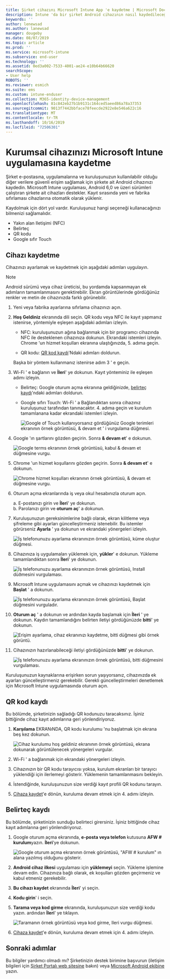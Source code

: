 ```yaml
---
title: Şirket cihazını Microsoft Intune App 'e kaydetme | Microsoft Docs
description: Intune 'da bir şirket Android cihazının nasıl kaydedileceğini açıklar
keywords: ''
author: lenewsad
ms.author: lanewsad
manager: dougeby
ms.date: 08/07/2019
ms.topic: article
ms.prod: ''
ms.service: microsoft-intune
ms.subservice: end-user
ms.technology: ''
ms.assetid: 0ed3a002-7533-4001-ae24-e10b64b66620
searchScope:
- User help
ROBOTS: ''
ms.reviewer: esmich
ms.suite: ems
ms.custom: intune-enduser
ms.collection: M365-identity-device-management
ms.openlocfilehash: 81c842eb27b1b9131c164ced5aeed86a78a37353
ms.sourcegitcommit: 9013f7442bbface78feecde2922e8e546a622c16
ms.translationtype: MT
ms.contentlocale: tr-TR
ms.lasthandoff: 10/16/2019
ms.locfileid: "72506301"
---
```

# <a name="enroll-your-corporate-device-with-the-microsoft-intune-app"></a>Kurumsal cihazınızı Microsoft Intune uygulamasına kaydetme

Şirket e-postasına, uygulamalarına ve kuruluşunuzun kullanılabilir olduğu diğer verilere güvenli erişim sağlamak için şirkete ait Android cihazınızı kaydedin. Microsoft Intune uygulaması, Android 6,0 ve üzeri sürümleri çalıştıran şirkete ait cihazları destekler. Kayıt sırasında yeni ve fabrika sıfırlaması cihazlarına otomatik olarak yüklenir. 

Kaydolmak için dört yol vardır. Kuruluşunuz hangi seçeneği kullanacağınızı bilmenizi sağlamalıdır.
 
* Yakın alan Iletişimi (NFC)  
* Belirteç  
* QR kodu   
* Google sıfır Touch  

## <a name="enroll-device"></a>Cihazı kaydetme 
Cihazınızı ayarlamak ve kaydetmek için aşağıdaki adımları uygulayın.  

> [!NOTE]
> Android sürümü veya cihaz üreticisi, bu yordamda kapsanmayan ek adımların tamamlanmasını gerektirebilir. Ekran görüntülerinde gördüğünüz renkler ve metin de cihazınızda farklı görünebilir.  

1. Yeni veya fabrika ayarlarına sıfırlama cihazınızı açın.  
2. **Hoş Geldiniz** ekranında dili seçin.   QR kodu veya NFC ile kayıt yapmanız istenirse, yöntemiyle eşleşen aşağıdaki adımları izleyin.  
     * NFC: kuruluşunuzun ağına bağlanmak için bir programcı cihazında NFC ile desteklenen cihazınıza dokunun. Ekrandaki istemleri izleyin. Chrome 'un hizmet koşulları ekranına ulaştığınızda, 5. adıma geçin.  

     * QR kodu: [QR kod kaydı](#qr-code-enrollment)'Ndaki adımları doldurun.  

     Başka bir yöntem kullanmanız istenirse adım 3 ' e geçin.    

3. Wi-Fi ' e bağlanın ve **İleri**' ye dokunun. Kayıt yönteminiz ile eşleşen adımı izleyin. 

    * Belirteç: Google oturum açma ekranına geldiğinizde, [belirteç kaydı](#token-enrollment)'ndaki adımları doldurun.  
    * Google sıfırı Touch: Wi-Fi ' a Bağlandıktan sonra cihazınız kuruluşunuz tarafından tanınacaktır. 4\. adıma geçin ve kurulum tamamlanana kadar ekrandaki istemleri izleyin.    
 
       ![Google of Touch kullanıyorsanız gördüğünüz Google terimleri ekranının örnek görüntüsü, & devam et ' i vurgulama düğmesi.](./media/google-zero-touch-intune-app-01.png)   
   
4. Google 'ın şartlarını gözden geçirin. Sonra **& devam et**' e dokunun.  

      ![Google terms ekranının örnek görüntüsü, kabul & devam et düğmesine vurgu.](./media/fully-managed-intune-app-04.png)   

6. Chrome 'un hizmet koşullarını gözden geçirin. Sonra **& devam et**' e dokunun.  

   ![Chrome hizmet koşulları ekranının örnek görüntüsü, & devam et düğmesine vurgu.](./media/fully-managed-intune-app-06.png)   

7. Oturum açma ekranlarında iş veya okul hesabınızla oturum açın.   

    a. E-postanızı girin ve **İleri**' ye dokunun.      
    b. Parolanızı girin ve **oturum aç**' a dokunun.  

8. Kuruluşunuzun gereksinimlerine bağlı olarak, ekran kilitleme veya şifreleme gibi ayarları güncelleştirmeniz istenebilir. Bu istemler görürseniz **Ayarla** ' ya dokunun ve ekrandaki yönergeleri izleyin.  

   ![İş telefonunuzu ayarlama ekranınızın örnek görüntüsü, küme oluştur düğmesi.](./media/fully-managed-intune-app-10.png)   

9. Cihazınıza iş uygulamaları yüklemek için, **yükler**' e dokunun. Yükleme tamamlandıktan sonra **İleri**' ye dokunun.  

   ![İş telefonunuzu ayarlama ekranınızın örnek görüntüsü, Install düðmesini vurgulaması.](./media/fully-managed-intune-app-11.png)   

10. Microsoft Intune uygulamasını açmak ve cihazınızı kaydetmek için **Başlat** ' a dokunun. 

    ![İş telefonunuzu ayarlama ekranınızın örnek görüntüsü, Başlat düğmesini vurguladır.](./media/fully-managed-intune-app-17.png)   

11. **Oturum aç** ' a dokunun ve ardından kayda başlamak için **İleri** ' ye dokunun. Kaydın tamamlandığını belirten iletiyi gördüğünüzde **bitti**' ye dokunun.  

    ![Erişim ayarlama, cihaz ekranınızı kaydetme, bitti düğmesi gibi örnek görüntü.](./media/fully-managed-intune-app-19.png)   

10. Cihazınızın hazırlanabileceği iletiyi gördüğünüzde **bitti**' ye dokunun.  

    ![İş telefonunuzu ayarlama ekranınızın örnek görüntüsü, bitti düğmesini vurgulaması.](./media/fully-managed-intune-app-18.png)   

Kuruluşunuzun kaynaklarına erişirken sorun yaşıyorsanız, cihazınızda ek ayarları güncelleştirmeniz gerekebilir. Gerekli güncelleştirmeleri denetlemek için Microsoft Intune uygulamasında oturum açın.   


## <a name="qr-code-enrollment"></a>QR kod kaydı  
Bu bölümde, şirketinizin sağladığı QR kodunuzu taracaksınız.  İşiniz bittiğinde cihaz kayıt adımlarına geri yönlendiriyoruz.     
  
1. **Karşılama** EKRANıNDA, QR kodu kurulumu 'nu başlatmak için ekrana beş kez dokunun.  

   ![Cihaz kurulumu hoş geldiniz ekranının örnek görüntüsü, ekrana dokunarak görüntülenecek yönergeleri vurgular.](./media/qr-code-intune-app-01.png)  

2. Wi-Fi ' a bağlanmak için ekrandaki yönergeleri izleyin.  
3. Cihazınızın bir QR kodu tarayıcısı yoksa, kurulum ekranları bir tarayıcı yüklendiği için ilerlemeyi gösterir. Yüklemenin tamamlanmasını bekleyin.  
4. İstendiğinde, kuruluşunuzun size verdiği kayıt profili QR kodunu tarayın.  
5. [Cihaza kaydet](#enroll-device)'e dönün, kuruluma devam etmek için 4. adımı izleyin.  

## <a name="token-enrollment"></a>Belirteç kaydı  
Bu bölümde, şirketinizin sunduğu belirteci girersiniz. İşiniz bittiğinde cihaz kayıt adımlarına geri yönlendiriyoruz.  

1. Google oturum açma ekranında, **e-posta veya telefon** kutusuna **AFW # kurulum**yazın. **İleri**’ye dokunun. 

   ![Google oturum açma ekranının örnek görüntüsü, "AFW # kurulum" ın alana yazılmış olduğunu gösterir.](./media/token-intune-app-01.png)   

2. **Android cihaz ilkesi** uygulaması için **yüklemeyi** seçin. Yükleme işlemine devam edin. Cihazınıza bağlı olarak, ek koşulları gözden geçirmeniz ve kabul etmeniz gerekebilir.    

3. **Bu cihazı kaydet** ekranında **İleri**' yi seçin.  

4. **Kodu girin**' i seçin.  

5. **Tarama veya kod girme** ekranında, kuruluşunuzun size verdiği kodu yazın.  ardından **İleri**' ye tıklayın.  

   ![Taramanın örnek görüntüsü veya kod girme, Ileri vurgu düğmesi.](./media/token-intune-app-04.png)  

6. [Cihaza kaydet](#enroll-device)'e dönün, kuruluma devam etmek için 4. adımı izleyin.  



## <a name="next-steps"></a>Sonraki adımlar   
Bu bilgiler yardımcı olmadı mı? Şirketinizin destek birimine başvurun (iletişim bilgileri için [Şirket Portalı web sitesine](https://go.microsoft.com/fwlink/?linkid=2010980) bakın) veya <a href="mailto:wintunedroidfbk@microsoft.com?subject=I'm having trouble with enrolling my Android device&body=Describe the issue you're experiencing here.">Microsoft Android ekibine</a> yazın.  
